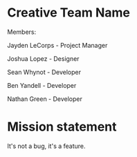 # Creative Team Name

Members:

Jayden LeCorps - Project Manager

Joshua Lopez - Designer

Sean Whynot - Developer

Ben Yandell - Developer

Nathan Green - Developer

# Mission statement
It's not a bug, it's a feature.
